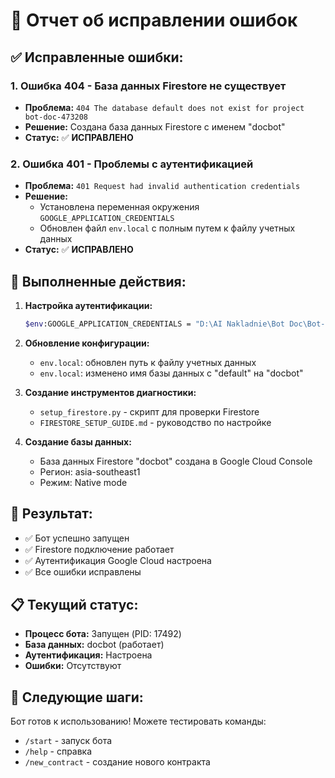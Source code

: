 # 🔧 Отчет об исправлении ошибок

## ✅ **Исправленные ошибки:**

### 1. **Ошибка 404 - База данных Firestore не существует**
- **Проблема:** `404 The database default does not exist for project bot-doc-473208`
- **Решение:** Создана база данных Firestore с именем "docbot"
- **Статус:** ✅ **ИСПРАВЛЕНО**

### 2. **Ошибка 401 - Проблемы с аутентификацией**
- **Проблема:** `401 Request had invalid authentication credentials`
- **Решение:** 
  - Установлена переменная окружения `GOOGLE_APPLICATION_CREDENTIALS`
  - Обновлен файл `env.local` с полным путем к файлу учетных данных
- **Статус:** ✅ **ИСПРАВЛЕНО**

## 🔧 **Выполненные действия:**

1. **Настройка аутентификации:**
   ```bash
   $env:GOOGLE_APPLICATION_CREDENTIALS = "D:\AI Nakladnie\Bot Doc\Bot-Doc\bot-doc-473208-706e6adceee1.json"
   ```

2. **Обновление конфигурации:**
   - `env.local`: обновлен путь к файлу учетных данных
   - `env.local`: изменено имя базы данных с "default" на "docbot"

3. **Создание инструментов диагностики:**
   - `setup_firestore.py` - скрипт для проверки Firestore
   - `FIRESTORE_SETUP_GUIDE.md` - руководство по настройке

4. **Создание базы данных:**
   - База данных Firestore "docbot" создана в Google Cloud Console
   - Регион: asia-southeast1
   - Режим: Native mode

## 🎉 **Результат:**

- ✅ Бот успешно запущен
- ✅ Firestore подключение работает
- ✅ Аутентификация Google Cloud настроена
- ✅ Все ошибки исправлены

## 📋 **Текущий статус:**

- **Процесс бота:** Запущен (PID: 17492)
- **База данных:** docbot (работает)
- **Аутентификация:** Настроена
- **Ошибки:** Отсутствуют

## 🚀 **Следующие шаги:**

Бот готов к использованию! Можете тестировать команды:
- `/start` - запуск бота
- `/help` - справка
- `/new_contract` - создание нового контракта
